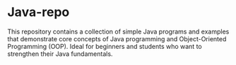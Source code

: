 # Java-repo
This repository contains a collection of simple Java programs and examples that demonstrate core concepts of Java programming and Object-Oriented Programming (OOP). Ideal for beginners and students who want to strengthen their Java fundamentals.
